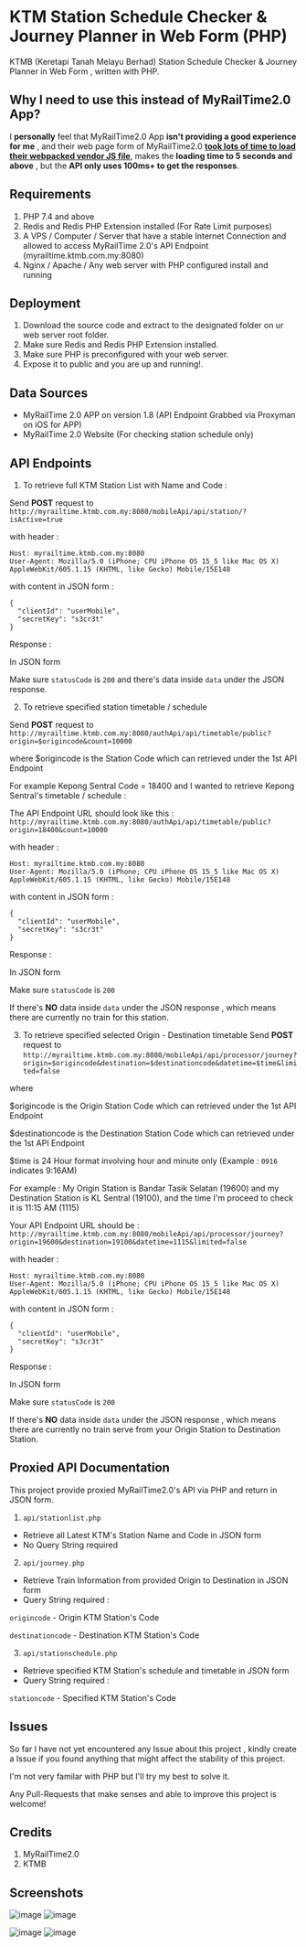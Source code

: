 # KTM Station Schedule Checker & Journey Planner in Web Form (PHP)
KTMB (Keretapi Tanah Melayu Berhad) Station Schedule Checker & Journey Planner in Web Form , written with PHP.

## Why I need to use this instead of MyRailTime2.0 App?
I **personally** feel that MyRailTime2.0 App **isn't providing a good experience for me** , and their web page form of MyRailTime2.0 [**took lots of time to load their webpacked vendor JS file**](https://user-images.githubusercontent.com/58818070/173094728-4139ff9b-e832-4fda-9a54-4182f09b24bd.png),  makes the **loading time to 5 seconds and above** , but the **API only uses 100ms+ to get the responses**.

## Requirements 
1. PHP 7.4 and above
2. Redis and Redis PHP Extension installed (For Rate Limit purposes)
3. A VPS / Computer / Server that have a stable Internet Connection and allowed to access MyRailTime 2.0's API Endpoint (myrailtime.ktmb.com.my:8080)
4. Nginx / Apache / Any web server with PHP configured install and running

## Deployment
1. Download the source code and extract to the designated folder on ur web server root folder.
2. Make sure Redis and Redis PHP Extension installed.
3. Make sure PHP is preconfigured with your web server.
4. Expose it to public and you are up and running!.


## Data Sources
- MyRailTime 2.0 APP on version 1.8 (API Endpoint Grabbed via Proxyman on iOS for APP)
- MyRailTime 2.0 Website (For checking station schedule only)

## API Endpoints 
1. To retrieve full KTM Station List with Name and Code :

Send **POST** request to ```http://myrailtime.ktmb.com.my:8080/mobileApi/api/station/?isActive=true```

with header : 
```
Host: myrailtime.ktmb.com.my:8080
User-Agent: Mozilla/5.0 (iPhone; CPU iPhone OS 15_5 like Mac OS X) AppleWebKit/605.1.15 (KHTML, like Gecko) Mobile/15E148
```
with content in JSON form :
```
{
  "clientId": "userMobile",
  "secretKey": "s3cr3t"
}
```

Response : 

In JSON form 

Make sure ```statusCode``` is ```200``` and there's data inside ```data``` under the JSON response.

2. To retrieve specified station timetable / schedule 

Send **POST** request to ```http://myrailtime.ktmb.com.my:8080/authApi/api/timetable/public?origin=$origincode&count=10000```

where $origincode is the Station Code which can retrieved under the 1st API Endpoint

For example Kepong Sentral Code = 18400 and I wanted to retrieve Kepong Sentral's timetable / schedule :

The API Endpoint URL should look like this : 
```http://myrailtime.ktmb.com.my:8080/authApi/api/timetable/public?origin=18400&count=10000```

with header : 
```
Host: myrailtime.ktmb.com.my:8080
User-Agent: Mozilla/5.0 (iPhone; CPU iPhone OS 15_5 like Mac OS X) AppleWebKit/605.1.15 (KHTML, like Gecko) Mobile/15E148
```
with content in JSON form :
```
{
  "clientId": "userMobile",
  "secretKey": "s3cr3t"
}
```
Response : 

In JSON form 

Make sure ```statusCode``` is ```200``` 

If there's **NO** data inside ```data``` under the JSON response , which means there are currently no train for this station.

3. To retrieve specified selected Origin - Destination timetable
Send **POST** request to ```http://myrailtime.ktmb.com.my:8080/mobileApi/api/processor/journey?origin=$origincode&destination=$destinationcode&datetime=$time&limited=false```

where 

$origincode is the Origin Station Code which can retrieved under the 1st API Endpoint

$destinationcode is the Destination Station Code which can retrieved under the 1st API Endpoint

$time is 24 Hour format involving hour and minute only (Example : ```0916``` indicates 9:16AM)

For example : My Origin Station is Bandar Tasik Selatan (19600) and my Destination Station is KL Sentral (19100), and the time I'm proceed to check it is 11:15 AM (1115)

Your API Endpoint URL should be :
```http://myrailtime.ktmb.com.my:8080/mobileApi/api/processor/journey?origin=19600&destination=19100&datetime=1115&limited=false```

with header : 
```
Host: myrailtime.ktmb.com.my:8080
User-Agent: Mozilla/5.0 (iPhone; CPU iPhone OS 15_5 like Mac OS X) AppleWebKit/605.1.15 (KHTML, like Gecko) Mobile/15E148
```
with content in JSON form :
```
{
  "clientId": "userMobile",
  "secretKey": "s3cr3t"
}
```
Response : 

In JSON form 

Make sure ```statusCode``` is ```200``` 

If there's **NO** data inside ```data``` under the JSON response , which means there are currently no train serve from your Origin Station to Destination Station.


## Proxied API Documentation
This project provide proxied MyRailTime2.0's API via PHP and return in JSON form.

1. ```api/stationlist.php``` 
- Retrieve all Latest KTM's Station Name and Code in JSON form 
- No Query String required

2. ```api/journey.php```
- Retrieve Train Information from provided Origin to Destination in JSON form
- Query String required :

```origincode``` - Origin KTM Station's Code

```destinationcode``` - Destination KTM Station's Code

3. ```api/stationschedule.php```
- Retrieve specified KTM Station's schedule and timetable in JSON form
- Query String required :

```stationcode``` - Specified KTM Station's Code

## Issues
So far I have not yet encountered any Issue about this project , kindly create a Issue if you found anything that might affect the stability of this project. 

I'm not very familar with PHP but I'll try my best to solve it. 

Any Pull-Requests that make senses and able to improve this project is welcome!

## Credits
1. MyRailTime2.0
2. KTMB

## Screenshots 
![image](https://user-images.githubusercontent.com/58818070/173098800-28a9564f-58d4-4118-9f3c-9a5abf442578.png)
![image](https://user-images.githubusercontent.com/58818070/173098909-8cc72f6e-f8ff-4d79-922f-77722cb71162.png)

![image](https://user-images.githubusercontent.com/58818070/173099187-ae503a19-cf30-45c9-b898-25473105997b.png)
![image](https://user-images.githubusercontent.com/58818070/173099077-1fbaddf2-c949-4c29-ba10-8fbc6744f860.png)





